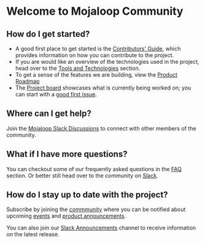 # Welcome to Mojaloop Community

## How do I get started?

* A good first place to get started is the [Contributors' Guide](./contributors-guide), which provides information on how you can contribute to the project.
* If you are would like an overview of the technologies used in the project, head over to the [Tools and Technologies](./tools-and-technologies.md/) section.
* To get a sense of the features we are building, view the [Product Roadmap](./mojaloop-roadmap.md) 
* The [Project board](https://github.com/mojaloop/project#zenhub) showcases what is currently being worked on; you can start with a [good first issue](https://github.com/mojaloop/project/issues?q=is%3Aopen+is%3Aissue+label%3A%22good+first+issue%22).

## Where can I get help?

Join the [Mojaloop Slack Discussions](https://mojaloop-slack.herokuapp.com/) to connect with other members of the community.

## What if I have more questions?
You can checkout some of our frequently asked questions in the [FAQ](../getting-started/faqs.md) section. Or better still head over to the community on [Slack](https://mojaloop-slack.herokuapp.com/).

## How do I stay up to date with the project?
Subscribe by joining the [commmunity](https://community.mojaloop.io/) where you can be notified about upcoming [events](https://community.mojaloop.io/c/events/8) and [product announcements](https://community.mojaloop.io/c/announcements/9). 

You can also join our [Slack Announcements](https://mojaloop.slack.com/messages/CG3MAJZ5J) channel to receive information on the latest release.